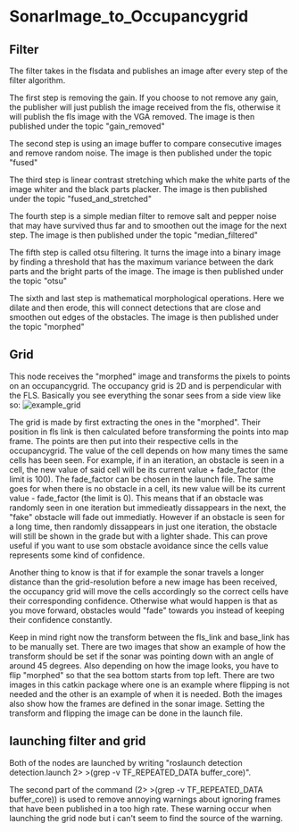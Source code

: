 # SonarImage_to_Occupancygrid

## Filter
The filter takes in the flsdata and publishes an image after every step of the filter algorithm. 

The first step is removing the gain. If you choose to not remove any gain, the publisher will just publish the image received from the fls, otherwise it will publish the fls image with the VGA removed. The image is then published under the topic "gain_removed"

The second step is using an image buffer to compare consecutive images and remove random noise. The image is then published under the topic "fused"

The third step is linear contrast stretching which make the white parts of the image whiter and the black parts placker. The image is then published under the topic "fused_and_stretched"

The fourth step is a simple median filter to remove salt and pepper noise that may have survived thus far and to smoothen out the image for the next step. The image is then published under the topic "median_filtered"

The fifth step is called otsu filtering. It turns the image into a binary image by finding a threshold that has the maximum variance between the dark parts and the bright parts of the image. The image is then published under the topic "otsu"

The sixth and last step is mathematical morphological operations. Here we dilate and then erode, this will connect detections that are close and smoothen out edges of the obstacles.
The image is then published under the topic "morphed"

## Grid
This node receives the "morphed" image and transforms the pixels to points on an occupancygrid. The occupancy grid is 2D and is perpendicular with the FLS. Basically you see everything the sonar sees from a side view like so:
 ![example_grid](https://github.com/RayCali/SonarImage_to_Occupancygrid/assets/90102246/1bae581e-5dc8-4318-b8b7-602e226358f5)


The grid is made by first extracting the ones in the "morphed". Their position in fls link is then calculated before transforming the points into map frame. The points are then put into their respective cells in the occupancygrid. The value of the cell depends on how many times the same cells has been seen. For example, if in an iteration, an obstacle is seen in a cell, the new value of said cell will be its current value + fade_factor (the limit is 100). The fade_factor can be chosen in the launch file. The same goes for when there is no obstacle in a cell, its new value will be its current value - fade_factor (the limit is 0). This means that if an obstacle was randomly seen in one iteration but immedieatly dissappears in the next, the "fake" obstacle will fade out immediatly. However if an obstacle is seen for a long time, then randomly dissappears in just one iteration, the obstacle will still be shown in the grade but with a lighter shade. This can prove useful if you want to use som obstacle avoidance since the cells value represents some kind of confidence. 

Another thing to know is that if for example the sonar travels a longer distance than the grid-resolution before a new image has been received, the occupancy grid will move the cells accordingly so the correct cells have their corresponding confidence. Otherwise what would happen is that as you move forward, obstacles would "fade" towards you instead of keeping their confidence constantly.

Keep in mind right now the transform between the fls_link and base_link has to be manually set. There are two images that show an example of how the transform should be set if the sonar was pointing down with an angle of around 45 degrees. Also depending on how the image looks, you have to flip "morphed" so that the sea bottom starts from top left. There are two images in this catkin package where one is an example where flipping is not needed and the other is an example of when it is needed. Both the images also show how the frames are defined in the sonar image. Setting the transform and flipping the image can be done in the launch file.


## launching filter and grid

Both of the nodes are launched by writing "roslaunch detection detection.launch 2> >(grep -v TF_REPEATED_DATA buffer_core)".

The second part of the command (2> >(grep -v TF_REPEATED_DATA buffer_core)) is used to remove annoying warnings about ignoring frames that have been published in a too high rate. These warning occur when launching the grid node but i can't seem to find the source of the warning.


